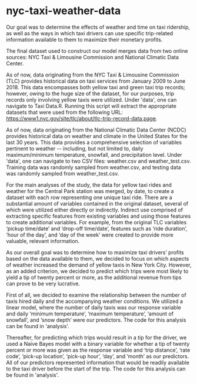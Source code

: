 # nyc-taxi-weather-data

Our goal was to determine the effects of weather and time on taxi ridership, as well as the ways in which taxi drivers can use specific trip-related information available to them to maximize their monetary profits. 

The final dataset used to construct our model merges data from two online sources: NYC Taxi & Limousine Commission and National Climatic Data Center.   

As of now, data originating from the NYC Taxi & Limousine Commission (TLC) provides historical data on taxi services from January 2009 to June 2018. This data encompasses both yellow taxi and green taxi trip records; however, owing to the huge size of the dataset, for our purposes, trip records only involving yellow taxis were utilized. Under 'data', one can navigate to Taxi Data.R. Running this script will extract the appropriate datasets that were used from the following URL: https://www1.nyc.gov/site/tlc/about/tlc-trip-record-data.page. 

As of now, data originating from the National Climatic Data Center (NCDC) provides historical data on weather and climate in the United States for the last 30 years. This data provides a comprehensive selection of variables pertinent to weather -- including, but not limited to, daily maximum/minimum temperature, snowfall, and precipitation level. Under 'data', one can navigate to two CSV files: weather.csv and weather_test.csv. Training data was randomly sampled from weather.csv, and testing data was randomly sampled from weather_test.csv. 

For the main analyses of the study, the data for yellow taxi rides and weather for the Central Park station was merged, by date, to create a dataset with each row representing one unique taxi ride. There are a substantial amount of variables contained in the original dataset, several of which were utilized either directly or indirectly. Indirect use comprised of extracting specific features from existing variables and using those features to create additional variables. For example, from the original TLC variables ‘pickup time/date’ and ‘drop-off time/date’, features such as ‘ride duration’, ‘hour of the day’, and ‘day of the week’ were created to provide more valuable, relevant information.

As our overall goal was to determine how to maximize taxi drivers’ profits based on the data available to them, we decided to focus on which aspects of weather increased the demand of yellow taxis in New York City. However, as an added criterion, we decided to predict which trips were most likely to yield a tip of twenty percent or more, as the additional revenue from tips can prove to be very lucrative.

First of all, we decided to examine the relationship between the number of taxis hired daily and the accompanying weather conditions. We utilized a linear model, where the number of daily taxis was our response variable and daily ‘minimum temperature’, ‘maximum temperature’, ‘amount of snowfall’, and ‘snow depth’ were our predictors. The code for this analysis can be found in 'analysis'. 

Thereafter, for predicting which trips would result in a tip for the driver, we used a Naive Bayes model with a binary variable for whether a tip of twenty percent or more was given as the response variable and ‘trip distance’, ‘rate code’, ‘pick-up location’, ‘pick-up hour’, ‘day’, and ‘month’ as our predictors. All of our predictors represented information that would be readily available to the taxi driver before the start of the trip. The code for this analysis can be found in 'analysis'. 

